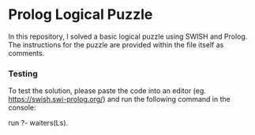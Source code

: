 # Prolog Logical Puzzle
In this repository, I solved a basic logical puzzle using SWISH and Prolog. The instructions for the puzzle are provided within the file itself as comments.

### Testing
To test the solution, please paste the code into an editor (eg. https://swish.swi-prolog.org/) and run the following command in the console:

run ?- waiters(Ls).